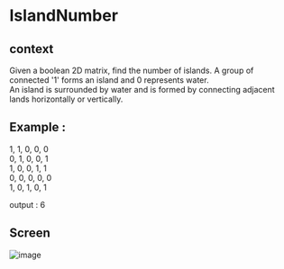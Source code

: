 # IslandNumber

## context 
Given a boolean 2D matrix, find the number of islands. A group of connected '1' forms an island and 0 represents water.  
An island is surrounded by water and is formed by connecting adjacent lands horizontally or vertically.  

## Example :
                  
1, 1, 0, 0, 0  
0, 1, 0, 0, 1  
1, 0, 0, 1, 1  
0, 0, 0, 0, 0  
1, 0, 1, 0, 1  
  
output : 6 


 ## Screen 
 ![image](https://user-images.githubusercontent.com/71152540/175174691-673f6fca-63e7-43ee-afb2-fa4490f062a3.png)

                   
